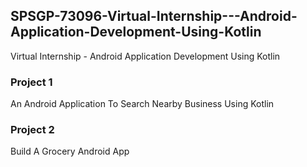 ## SPSGP-73096-Virtual-Internship---Android-Application-Development-Using-Kotlin


Virtual Internship - Android Application Development Using Kotlin

### Project 1 
An Android Application To Search Nearby Business Using Kotlin 

### Project 2 
Build A Grocery Android App 
